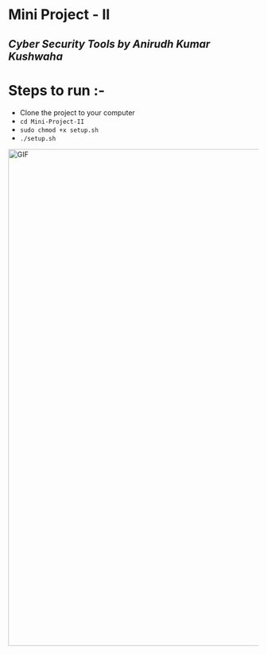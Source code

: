 # Mini Project - II
## _Cyber Security Tools by Anirudh Kumar Kushwaha_

# Steps to run :-
- Clone the project to your computer
- ```cd Mini-Project-II```
- ``` sudo chmod +x setup.sh ```
- ``` ./setup.sh ```
<img align="center" width="1000px" alt="GIF" src="https://media.giphy.com/media/RDZo7znAdn2u7sAcWH/giphy.gif" />
